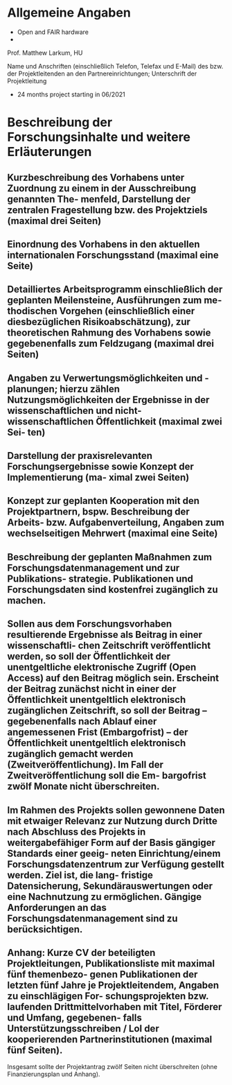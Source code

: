# Allgemeine Angaben
* Open and FAIR hardware
* 
Prof. Matthew Larkum, HU

Name und Anschriften (einschließlich Telefon, Telefax und E-Mail) des bzw. der Projektleitenden an den Partnereinrichtungen; Unterschrift der Projektleitung

* 24 months project starting in 06/2021


# Beschreibung der Forschungsinhalte und weitere Erläuterungen

## Kurzbeschreibung des Vorhabens unter Zuordnung zu einem in der Ausschreibung genannten The- menfeld, Darstellung der zentralen Fragestellung bzw. des Projektziels (maximal drei Seiten)

## Einordnung des Vorhabens in den aktuellen internationalen Forschungsstand (maximal eine Seite)

## Detailliertes Arbeitsprogramm einschließlich der geplanten Meilensteine, Ausführungen zum me- thodischen Vorgehen (einschließlich einer diesbezüglichen Risikoabschätzung), zur theoretischen Rahmung des Vorhabens sowie gegebenenfalls zum Feldzugang (maximal drei Seiten)

## Angaben zu Verwertungsmöglichkeiten und -planungen; hierzu zählen Nutzungsmöglichkeiten der Ergebnisse in der wissenschaftlichen und nicht-wissenschaftlichen Öffentlichkeit (maximal zwei Sei- ten)

## Darstellung der praxisrelevanten Forschungsergebnisse sowie Konzept der Implementierung (ma- ximal zwei Seiten)

## Konzept zur geplanten Kooperation mit den Projektpartnern, bspw. Beschreibung der Arbeits- bzw. Aufgabenverteilung, Angaben zum wechselseitigen Mehrwert (maximal eine Seite)

## Beschreibung der geplanten Maßnahmen zum Forschungsdatenmanagement und zur Publikations- strategie. Publikationen und Forschungsdaten sind kostenfrei zugänglich zu machen.

## Sollen aus dem Forschungsvorhaben resultierende Ergebnisse als Beitrag in einer wissenschaftli- chen Zeitschrift veröffentlicht werden, so soll der Öffentlichkeit der unentgeltliche elektronische Zugriff (Open Access) auf den Beitrag möglich sein. Erscheint der Beitrag zunächst nicht in einer der Öffentlichkeit unentgeltlich elektronisch zugänglichen Zeitschrift, so soll der Beitrag – gegebenenfalls nach Ablauf einer angemessenen Frist (Embargofrist) – der Öffentlichkeit unentgeltlich elektronisch zugänglich gemacht werden (Zweitveröffentlichung). Im Fall der Zweitveröffentlichung soll die Em- bargofrist zwölf Monate nicht überschreiten.

## Im Rahmen des Projekts sollen gewonnene Daten mit etwaiger Relevanz zur Nutzung durch Dritte nach Abschluss des Projekts in weitergabefähiger Form auf der Basis gängiger Standards einer geeig- neten Einrichtung/einem Forschungsdatenzentrum zur Verfügung gestellt werden. Ziel ist, die lang- fristige Datensicherung, Sekundärauswertungen oder eine Nachnutzung zu ermöglichen. Gängige Anforderungen an das Forschungsdatenmanagement sind zu berücksichtigen.

## Anhang: Kurze CV der beteiligten Projektleitungen, Publikationsliste mit maximal fünf themenbezo- genen Publikationen der letzten fünf Jahre je Projektleitendem, Angaben zu einschlägigen For- schungsprojekten bzw. laufenden Drittmittelvorhaben mit Titel, Förderer und Umfang, gegebenen- falls Unterstützungsschreiben / LoI der kooperierenden Partnerinstitutionen (maximal fünf Seiten).
Insgesamt sollte der Projektantrag zwölf Seiten nicht überschreiten (ohne Finanzierungsplan und Anhang).